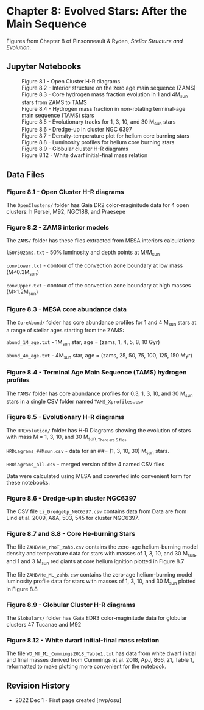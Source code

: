 # Chapter 8: Evolved Stars: After the Main Sequence

Figures from Chapter 8 of Pinsonneault & Ryden, *Stellar Structure and Evolution*.

## Jupyter Notebooks
<dl>
  <dd>Figure 8.1 - Open Cluster H-R diagrams
  <dd>Figure 8.2 - Interior structure on the zero age main sequence (ZAMS)
  <dd>Figure 8.3 - Core hydrogen mass fraction evolution in 1 and 4M<sub>sun</sub> stars from ZAMS to TAMS
  <dd>Figure 8.4 - Hydrogen mass fraction in non-rotating terminal-age main sequence (TAMS) stars
  <dd>Figure 8.5 - Evolutionary tracks for 1, 3, 10, and 30 M<sub>sun</sub> stars
  <dd>Figure 8.6 - Dredge-up in cluster NGC 6397
  <dd>Figure 8.7 - Density-temperature plot for helium core burning stars
  <dd>Figure 8.8 - Luminosity profiles for helium core burning stars
  <dd>Figure 8.9 - Globular cluster H-R diagrams
  <dd>Figure 8.12 - White dwarf initial-final mass relation
</dl>

## Data Files

### Figure 8.1 - Open Cluster H-R diagrams

The `OpenClusters/` folder has Gaia DR2 color-maginitude data for 4 open clusters: h Persei, M92, NGC188, and Praesepe

### Figure 8.2 - ZAMS interior models 

The `ZAMS/` folder has these files extracted from MESA interiors calculations:

`l50r50zams.txt` - 50% luminosity and depth points at M/M<sub>sun</sub>

`convLower.txt` - contour of the convection zone boundary at low mass (M<0.3M<sub>sun</sub>)

`convUpper.txt` - contour of the convection zone boundary at high masses (M>1.2M<sub>sun</sub>)

### Figure 8.3 - MESA core abundance data

The `CoreAbund/` folder has core abundance profiles for 1 and 4 M<sub>sun</sub> stars at a range
of stellar ages starting from the ZAMS:

`abund_1M_age.txt` - 1M<sub>sun</sub> star, age = (zams, 1, 4, 5, 8, 10 Gyr)

`abund_4m_age.txt` - 4M<sub>sun</sub> star, age = (zams, 25, 50, 75, 100, 125, 150 Myr)

### Figure 8.4 - Terminal Age Main Sequence (TAMS) hydrogen profiles

The `TAMS/` folder has core abundance profiles for 0.3, 1, 3, 10, and 30 M<sub>sun</sub> stars in a single CSV folder named `TAMS_Xprofiles.csv`

### Figure 8.5 - Evolutionary H-R diagrams

The `HREvolution/` folder has H-R Diagrams showing the evolution of stars with mass M = 1, 3, 10, and 30 M<sub>sun<sub>.  There are 5 files

`HRDiagrams_##Msun.csv` - data for an ##= (1, 3, 10, 30) M<sub>sun</sub> stars.

`HRDiagrams_all.csv` - merged version of the 4 named CSV files

Data were calculated using MESA and converted into convenient form for these notebooks.

### Figure 8.6 - Dredge-up in cluster NGC6397

The CSV file `Li_DredgeUp_NGC6397.csv` contains data from Data are from Lind et al. 2009, A&A, 503, 545 for cluster NGC6397.

### Figure 8.7 and 8.8 - Core He-burning Stars

The file `ZAHB/He_rhoT_zahb.csv` contains the zero-age helium-burning model density and temperature data for stars with masses of 1, 3, 10, and 30 M<sub>sun</sub>,
and 1 and 3 M<sub>sun</sub> red giants at core helium ignition plotted in Figure 8.7

The file `ZAHB/He_ML_zahb.csv` contains the zero-age helium-burning model luminosity profile data for stars with masses of 1, 3, 10, and 30 M<sub>sun</sub> plotted in
Figure 8.8

### Figure 8.9 - Globular Cluster H-R diagrams

The `Globulars/` folder has Gaia EDR3 color-maginitude data for globular clusters 47 Tucanae and M92

### Figure 8.12 - White dwarf initial-final mass relation

The file `WD_Mf_Mi_Cummings2018_Table1.txt` has data from white dwarf initial and final masses derived from Cummings et al. 2018, ApJ, 866, 21, Table 1, reformatted
to make plotting more convenient for the notebook.

## Revision History

 * 2022 Dec 1 - First page created [rwp/osu]
